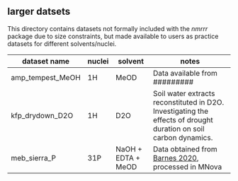 ## larger datsets

This directory contains datasets not formally included with the *nmrrr* package due to size constraints, 
but made available to users as practice datasets for different solvents/nuclei.



| dataset name     | nuclei           | solvent            | notes            |
|------------------|------------------|--------------------|------------------|
| amp_tempest_MeOH | 1H               | MeOD               | Data available from ######### |
| kfp_drydown_D2O  | 1H               | D2O                | Soil water extracts reconstituted in D2O. Investigating the effects of drought duration on soil carbon dynamics. |
| meb_sierra_P     | 31P              | NaOH + EDTA + MeOD | Data obtained from [Barnes 2020](https://escholarship.org/uc/item/1fr2r9h9), processed in MNova |

